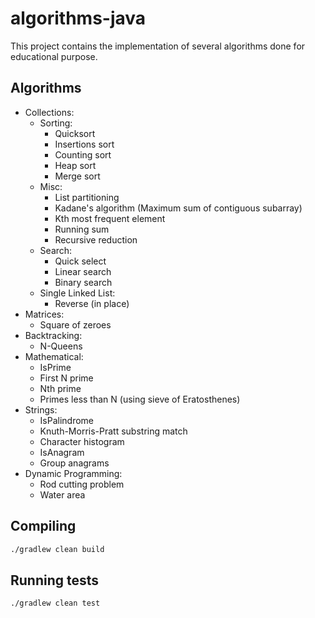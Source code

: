 # algorithms-java

This project contains the implementation of several algorithms done for educational purpose.

## Algorithms

* Collections:
    * Sorting:
        * Quicksort
        * Insertions sort
        * Counting sort
        * Heap sort
        * Merge sort
    * Misc:
        * List partitioning
        * Kadane's algorithm (Maximum sum of contiguous subarray)
        * Kth most frequent element
        * Running sum
        + Recursive reduction
    * Search:
        * Quick select
        * Linear search
        * Binary search
    * Single Linked List:
        * Reverse (in place)
* Matrices:
    * Square of zeroes
* Backtracking:
    * N-Queens
* Mathematical:
    * IsPrime
    * First N prime
    * Nth prime
    * Primes less than N (using sieve of Eratosthenes)
* Strings:
    * IsPalindrome
    * Knuth-Morris-Pratt substring match
    * Character histogram
    * IsAnagram
    * Group anagrams
* Dynamic Programming:
    * Rod cutting problem
    * Water area

## Compiling

```bash
./gradlew clean build
```

## Running tests
```bash
./gradlew clean test
```
